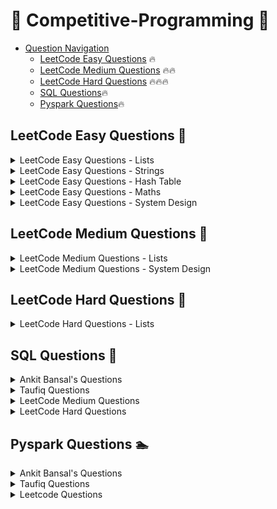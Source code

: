 # 👊 Competitive-Programming 👊

- [Question Navigation](#question-navigation)
    - [LeetCode Easy Questions](#leetcode-easy-questions) 🔥
    - [LeetCode Medium Questions](#leetcode-medium-questions) 🔥🔥
    - [LeetCode Hard Questions](#leetcode-hard-questions) 🔥🔥🔥
    - [SQL Questions](#sql-questions)🔥
    - [Pyspark Questions](#pyspark-questions)🔥


## LeetCode Easy Questions <a name="leetcode-easy-questions"></a> 🚴
<details>
<summary>LeetCode Easy Questions - Lists</summary>

- [2965. Find Missing and Repeated Values](https://github.com/vegetariancoder/competitive-programming/blob/main/python/leetcode/easy-question/2965.%20Find%20Missing%20and%20Repeated%20Values.py)
- [1929. Concatenation of Array](https://github.com/vegetariancoder/competitive-programming/blob/main/python/leetcode/easy-question/1929.%20Concatenation%20of%20Array.py)
- [1920. Build Array from Permutation](https://github.com/vegetariancoder/competitive-programming/blob/main/python/leetcode/easy-question/1920.%20Build%20Array%20from%20Permutation.py)
- [1512. Number of Good Pairs](https://github.com/vegetariancoder/competitive-programming/blob/main/python/leetcode/easy-question/1512.%20Number%20of%20Good%20Pairs.py)
- [2011. Final Value of Variable After Performing Operations](https://github.com/vegetariancoder/competitive-programming/blob/main/python/leetcode/easy-question/2011.%20Final%20Value%20of%20Variable%20After%20Performing%20Operations.py)
- [1470. Shuffle the Array](https://github.com/vegetariancoder/competitive-programming/blob/main/python/leetcode/easy-question/1470.%20Shuffle%20the%20Array.py)
- [1672. Richest Customer Wealth](https://github.com/vegetariancoder/competitive-programming/blob/main/python/leetcode/easy-question/1672.%20Richest%20Customer%20Wealth.py)
- [2798. Number of Employees Who Met the Target](https://github.com/vegetariancoder/competitive-programming/blob/main/python/leetcode/easy-question/2798.%20Number%20of%20Employees%20Who%20Met%20the%20Target.py)
- [1431. Kids With the Greatest Number of Candies](https://github.com/vegetariancoder/competitive-programming/blob/main/python/leetcode/easy-question/1431.%20Kids%20With%20the%20Greatest%20Number%20of%20Candies.py)
- [1365. How Many Numbers Are Smaller Than the Current Number](https://github.com/vegetariancoder/competitive-programming/blob/main/python/leetcode/easy-question/1365.%20How%20Many%20Numbers%20Are%20Smaller%20Than%20the%20Current%20Number.py)
- [1480. Running Sum of 1d Array](https://github.com/vegetariancoder/competitive-programming/blob/main/python/leetcode/easy-question/1480.%20Running%20Sum%20of%201d%20Array.py)
- [2824. Count Pairs Whose Sum is Less than Target](https://github.com/vegetariancoder/competitive-programming/blob/main/python/leetcode/easy-question/2824.%20Count%20Pairs%20Whose%20Sum%20is%20Less%20than%20Target.py)
- [2859. Sum of Values at Indices With K Set Bits](https://github.com/vegetariancoder/competitive-programming/blob/main/python/leetcode/easy-question/2859.%20Sum%20of%20Values%20at%20Indices%20With%20K%20Set%20Bits.py)
- [2574. Left and Right Sum Differences](https://github.com/vegetariancoder/competitive-programming/blob/main/python/leetcode/easy-question/2574.%20Left%20and%20Right%20Sum%20Differences.py)
- [1389. Create Target Array in the Given Order](https://github.com/vegetariancoder/competitive-programming/blob/main/python/leetcode/easy-question/1389.%20Create%20Target%20Array%20in%20the%20Given%20Order.py)
- [2974. Minimum Number Game](https://github.com/vegetariancoder/competitive-programming/blob/main/python/leetcode/easy-question/2974.%20Minimum%20Number%20Game.py)
- [1313. Decompress Run-Length Encoded List](https://github.com/vegetariancoder/competitive-programming/blob/main/python/leetcode/easy-question/1313.%20Decompress%20Run-Length%20Encoded%20List.py)
- [1720. Decode XORed Array](https://github.com/vegetariancoder/competitive-programming/blob/main/python/leetcode/easy-question/1720.%20Decode%20XORed%20Array.py)
- [3033. Modify the Matrix](https://github.com/vegetariancoder/competitive-programming/blob/main/python/leetcode/easy-question/3033.%20Modify%20the%20Matrix.py)
- [3069. Distribute Elements Into Two Arrays I](https://github.com/vegetariancoder/competitive-programming/blob/main/python/leetcode/easy-question/3069.%20Distribute%20Elements%20Into%20Two%20Arrays%20I.py)
- [3074. Apple Redistribution into Boxes](https://github.com/vegetariancoder/competitive-programming/blob/main/python/leetcode/easy-question/3074.%20Apple%20Redistribution%20into%20Boxes.py)
- [3024. Type of Triangle](https://github.com/vegetariancoder/competitive-programming/blob/main/python/leetcode/easy-question/3024.%20Type%20of%20Triangle.py)
- [3028. Ant on the Boundary](https://github.com/vegetariancoder/competitive-programming/blob/main/python/leetcode/easy-question/3028.%20Ant%20on%20the%20Boundary.py)
- [3005. Count Elements With Maximum Frequency](https://github.com/vegetariancoder/competitive-programming/blob/main/python/leetcode/easy-question/3005.%20Count%20Elements%20With%20Maximum%20Frequency.py)
- [2644. Find the Maximum Divisibility Score](https://github.com/vegetariancoder/competitive-programming/blob/main/python/leetcode/easy-question/2644.%20Find%20the%20Maximum%20Divisibility%20Score.py)
- [3136.ValidWord](https://github.com/vegetariancoder/competitive-programming/blob/main/python/leetcode/easy-question/3136.ValidWord.py)
- [3162.FindtheNumberofGoodPairsI](https://github.com/vegetariancoder/competitive-programming/blob/main/python/leetcode/easy-question/3162.FindtheNumberofGoodPairsI)
</details>

<details>
<summary>LeetCode Easy Questions - Strings</summary>

- [1108. Defanging an IP Address](https://github.com/vegetariancoder/competitive-programming/blob/main/python/leetcode/easy-question/1108.%20Defanging%20an%20IP%20Address.py)
- [771. Jewels and Stones](https://github.com/vegetariancoder/competitive-programming/blob/main/python/leetcode/easy-question/771.%20Jewels%20and%20Stones.py)
- [1678. Goal Parser Interpretation](https://github.com/vegetariancoder/competitive-programming/blob/main/python/leetcode/easy-question/1678.%20Goal%20Parser%20Interpretation.py)
- [1165. Single-Row Keyboard](https://github.com/vegetariancoder/competitive-programming/blob/main/python/leetcode/easy-question/1165.%20Single-Row%20Keyboard.py)
- [3019. Number of Changing Keys](https://github.com/vegetariancoder/competitive-programming/blob/main/python/leetcode/easy-question/3019.%20Number%20of%20Changing%20Keys.py)
- [2942. Find Words Containing Character](https://github.com/vegetariancoder/competitive-programming/blob/main/python/leetcode/easy-question/2942.%20Find%20Words%20Containing%20Character.py)
- [2114. Maximum Number of Words Found in Sentences](https://github.com/vegetariancoder/competitive-programming/blob/main/python/leetcode/easy-question/2114.%20Maximum%20Number%20of%20Words%20Found%20in%20Sentences.py)
- [1662. Check If Two String Arrays are Equivalent](https://github.com/vegetariancoder/competitive-programming/blob/main/python/leetcode/easy-question/1662.%20Check%20If%20Two%20String%20Arrays%20are%20Equivalent.py)
- [2325. Decode the Message](https://github.com/vegetariancoder/competitive-programming/blob/main/python/leetcode/easy-question/2325.%20Decode%20the%20Message.py)
- [3083. Existence of a Substring in a String and Its Reverse](https://github.com/vegetariancoder/competitive-programming/blob/main/python/leetcode/easy-question/3083.%20Existence%20of%20a%20Substring%20in%20a%20String%20and%20Its%20Reverse.py)
- [2937. Make Three Strings Equal](https://github.com/vegetariancoder/competitive-programming/blob/main/python/leetcode/easy-question/2937.%20Make%20Three%20Strings%20Equal.py)
- [3120. Count the Number of Special Characters I](https://github.com/vegetariancoder/competitive-programming/blob/main/python/leetcode/easy-question/3120.%20Count%20the%20Number%20of%20Special%20Characters%20I.py)
- [3110. Score of a String](https://github.com/vegetariancoder/competitive-programming/blob/main/python/leetcode/easy-question/3110.%20Score%20of%20a%20String.py)
- [3042. Count Prefix and Suffix Pairs I](https://github.com/vegetariancoder/competitive-programming/blob/main/python/leetcode/easy-question/3042.%20Count%20Prefix%20and%20Suffix%20Pairs%20I.py)
- [2423. Remove Letter To Equalize Frequency](https://github.com/vegetariancoder/competitive-programming/blob/main/python/leetcode/easy-question/2423.%20Remove%20Letter%20To%20Equalize%20Frequency.py)
- [3158. Find the XOR of Numbers Which Appear Twice](https://github.com/vegetariancoder/competitive-programming/blob/main/python/leetcode/easy-question/3158.%20Find%20the%20XOR%20of%20Numbers%20Which%20Appear%20Twice.py)
- [3168. Minimum Number of Chairs in a Waiting Room](https://github.com/vegetariancoder/competitive-programming/blob/main/python/leetcode/easy-question/3168.%20Minimum%20Number%20of%20Chairs%20in%20a%20Waiting%20Room.py)
</details>

<details>
<summary>LeetCode Easy Questions - Hash Table</summary>

- [1512. Number of Good Pairs](https://github.com/vegetariancoder/competitive-programming/blob/main/python/leetcode/easy-question/1512.%20Number%20of%20Good%20Pairs.py)
- [771. Jewels and Stones](https://github.com/vegetariancoder/competitive-programming/blob/main/python/leetcode/easy-question/771.%20Jewels%20and%20Stones.py)
- [1365. How Many Numbers Are Smaller Than the Current Number](https://github.com/vegetariancoder/competitive-programming/blob/main/python/leetcode/easy-question/1365.%20How%20Many%20Numbers%20Are%20Smaller%20Than%20the%20Current%20Number.py)
- [2325. Decode the Message](https://github.com/vegetariancoder/competitive-programming/blob/main/python/leetcode/easy-question/2325.%20Decode%20the%20Message.py)
- [3120. Count the Number of Special Characters I](https://github.com/vegetariancoder/competitive-programming/blob/main/python/leetcode/easy-question/3120.%20Count%20the%20Number%20of%20Special%20Characters%20I.py)
</details>

<details>
<summary>LeetCode Easy Questions - Maths</summary>

- [3099. Harshad Number](https://github.com/vegetariancoder/competitive-programming/blob/main/python/leetcode/easy-question/3099.%20Harshad%20Number.py)
- [3079.FindtheSumofEncryptedIntegers](https://github.com/vegetariancoder/competitive-programming/blob/main/python/leetcode/easy-question/3079.FindtheSumofEncryptedIntegers.py)
</details>

<details>
<summary>LeetCode Easy Questions - System Design</summary>

- [1603. Design Parking System](https://github.com/vegetariancoder/competitive-programming/blob/main/python/leetcode/easy-question/1603.%20Design%20Parking%20System.py)
- [705. Design HashSet](https://github.com/vegetariancoder/competitive-programming/blob/main/python/leetcode/easy-question/705.%20Design%20HashSet.py)
- [303. Range Sum Query - Immutable](https://github.com/vegetariancoder/competitive-programming/blob/main/python/leetcode/easy-question/303.%20Range%20Sum%20Query%20-%20Immutable.py)
</details>

## LeetCode Medium Questions <a name="leetcode-medium-questions"></a> 🚴
<details>
<summary>LeetCode Medium Questions - Lists</summary>

- [2433. Find The Original Array of Prefix Xor](https://github.com/vegetariancoder/competitive-programming/blob/main/python/leetcode/medium-question/2433.%20Find%20The%20Original%20Array%20of%20Prefix%20Xor.py)
- [2545. Sort the Students by Their Kth Score](https://github.com/vegetariancoder/competitive-programming/blob/main/python/leetcode/medium-question/2545.%20Sort%20the%20Students%20by%20Their%20Kth%20Score.py)
- [1409. Queries on a Permutation With Key](https://github.com/vegetariancoder/competitive-programming/blob/main/python/leetcode/medium-question/1409.%20Queries%20on%20a%20Permutation%20With%20Key.py)
- [2336. Smallest Number in Infinite Set](https://github.com/vegetariancoder/competitive-programming/blob/main/python/leetcode/medium-question/2336.%20Smallest%20Number%20in%20Infinite%20Set.py)
- [2375. Construct Smallest Number From DI String](https://github.com/vegetariancoder/competitive-programming/blob/main/python/leetcode/medium-question/2375.%20Construct%20Smallest%20Number%20From%20DI%20String.py)
- [2785. Sort Vowels in a String](https://github.com/vegetariancoder/competitive-programming/blob/main/python/leetcode/medium-question/2785.%20Sort%20Vowels%20in%20a%20String.py)
- [3153.SumofDigitDifferencesofAllPairs](https://github.com/vegetariancoder/competitive-programming/blob/main/python/leetcode/medium-question/3153.SumofDigitDifferencesofAllPairs.py)

</details>

<details>
<summary>LeetCode Medium Questions - System Design</summary>

- [307. Range Sum Query - Mutable](https://github.com/vegetariancoder/competitive-programming/blob/main/python/leetcode/medium-question/307.%20Range%20Sum%20Query%20-%20Mutable.py)
- [2336. Smallest Number in Infinite Set](https://github.com/vegetariancoder/competitive-programming/blob/main/python/leetcode/medium-question/2336.%20Smallest%20Number%20in%20Infinite%20Set.py)
- [1357. Apply Discount Every n Orders](https://github.com/vegetariancoder/competitive-programming/blob/main/python/leetcode/medium-question/1357.%20Apply%20Discount%20Every%20n%20Orders.py)

</details>

## LeetCode Hard Questions <a name="leetcode-hard-questions"></a> 🚴
<details>
<summary>LeetCode Hard Questions - Lists</summary>

</details>

## SQL Questions <a name="sql-questions"></a> 🏇

<details>
<summary>Ankit Bansal's Questions</summary>

- [PWC Source Target](https://github.com/vegetariancoder/competitive-programming/blob/main/sql/ankit's_question/PWC_Source_Target.sql)
- [PWC Increasing Revenue](https://github.com/vegetariancoder/competitive-programming/blob/main/sql/ankit's_question/PWC_Increasing_Revenue.sql)
- [FAANG PunchIn PunchOut](https://github.com/vegetariancoder/competitive-programming/blob/main/sql/ankit's_question/FAANG_PunchIn_PunchOut.sql)
- [TIGER Source Destination](https://github.com/vegetariancoder/competitive-programming/blob/main/sql/ankit's_question/TIGER_Source_Destination.sql)
- [TIGER NewCustomer Month](https://github.com/vegetariancoder/competitive-programming/blob/main/sql/ankit's_question/TIGER_NewCustomer_Month.sql)
- [DATAANALYST Child Parent](https://github.com/vegetariancoder/competitive-programming/blob/main/sql/ankit's_question/DATAANALYST_Child_Parent.sql)
- [FRESHWORKS Price Monthly](https://github.com/vegetariancoder/competitive-programming/blob/main/sql/ankit's_question/FRESHWORKS_Price_Monthly.sql)
- [AMAZON Average Salary](https://github.com/vegetariancoder/competitive-programming/blob/main/sql/ankit's_question/AMAZON_Average_Salary.py)
- [NAMASTESQL Returns Orders](https://github.com/vegetariancoder/competitive-programming/blob/main/sql/ankit's_question/NAMASTESQL_Returns_Orders.sql)
- [IBM_Family](https://github.com/vegetariancoder/competitive-programming/blob/main/sql/ankit's_question/IBM_Family.sql)
- [HONEYWELL_Stars](https://github.com/vegetariancoder/competitive-programming/blob/main/sql/ankit's_question/HONEYWELL_Stars.sql)
- [SWIGGY_Cost](https://github.com/vegetariancoder/competitive-programming/blob/main/sql/ankit's_question/SWIGGY_Cost.sql)
- [ITC_destination](https://github.com/vegetariancoder/competitive-programming/blob/main/sql/ankit's_question/ITC_destination.sql)
- [ACCENTURE_email](https://github.com/vegetariancoder/competitive-programming/blob/main/sql/ankit's_question/ACCENTURE_email.sql)
</details>

<details>
<summary>Taufiq Questions</summary>

- [Day-1_RedPairs](https://github.com/vegetariancoder/competitive-programming/blob/main/sql/Taufiq's_question/Day-1_RedPairs.sql)
- [Day-5_null_names](https://github.com/vegetariancoder/competitive-programming/blob/main/sql/Taufiq's_question/Day-5_null_names.sql)
- [Day-8_job_skills](https://github.com/vegetariancoder/competitive-programming/blob/main/sql/Taufiq's_question/Day-8_job_skills.sql)
- [Day-13_emp_manager](https://github.com/vegetariancoder/competitive-programming/blob/main/sql/Taufiq's_question/Day-13_emp_manager.sql)
- [Day-20_median_age_countries](https://github.com/vegetariancoder/competitive-programming/blob/main/sql/Taufiq's_question/Day-20_median_age_countries.sql)
- [Day-29_on_off](https://github.com/vegetariancoder/competitive-programming/blob/main/sql/Taufiq's_question/Day-29_on_off.sql)
- [capegemini_question](https://github.com/vegetariancoder/competitive-programming/blob/main/sql/Taufiq's_question/capegemini_question.sql)
</details>

<details>
<summary>LeetCode Medium Questions</summary>

- [3124. Find Longest Calls](https://github.com/vegetariancoder/competitive-programming/blob/main/sql/leetcode/medium-questions/3124.FindLongestCalls.sql)
- [2989. Class Performance](https://github.com/vegetariancoder/competitive-programming/blob/main/sql/leetcode/medium-questions/2989.ClassPerformance.sql)
- [1445.Apples&Oranges](https://github.com/vegetariancoder/competitive-programming/blob/main/sql/leetcode/medium-questions/1445.Apples&Oranges.sql)
- [1308.RunningTotalforDifferentGenders](https://github.com/vegetariancoder/competitive-programming/blob/main/sql/leetcode/medium-questions/1308.RunningTotalforDifferentGenders.sql)
- [2084.DropType1OrdersforCustomersWithType0Orders](https://github.com/vegetariancoder/competitive-programming/blob/main/sql/leetcode/medium-questions/2084.DropType1OrdersforCustomersWithType0Orders.sql)
- [1393.CapitalGainLoss](https://github.com/vegetariancoder/competitive-programming/blob/main/sql/leetcode/medium-questions/1393.CapitalGainLoss.sql)
</details>


<details>
<summary>LeetCode Hard Questions</summary>

- [2991. Top Three Wineries](https://github.com/vegetariancoder/competitive-programming/blob/main/sql/leetcode/hard-questions/2991._Top_Three_Wineries.sql)
</details>


## Pyspark Questions <a name="pyspark-questions"></a> 🏊

<details>
<summary>Ankit Bansal's Questions</summary>

- [PWC Source Target](https://github.com/vegetariancoder/competitive-programming/blob/main/pyspark/ankit's_question/PWC_Source_Target.py)
- [FAANG PunchIn PunchOut](https://github.com/vegetariancoder/competitive-programming/blob/main/pyspark/ankit's_question/FAANG_PunchIn_PunchOut.py)
- [TIGER Source Destination](https://github.com/vegetariancoder/competitive-programming/blob/main/pyspark/ankit's_question/TIGER_Source_Destination.py)
- [TIGER NewCustomer Month](https://github.com/vegetariancoder/competitive-programming/blob/main/pyspark/ankit's_question/TIGER_NewCustomer_Month.py)
- [DATAANALYST Child Parent](https://github.com/vegetariancoder/competitive-programming/blob/main/pyspark/ankit's_question/DATAANALYST_Child_Parent.py)
- [NAMASTESQL Returns Orders](https://github.com/vegetariancoder/competitive-programming/blob/main/pyspark/ankit's_question/NAMASTESQL_Returns_Orders.py)
- [HONEYWELL_Stars](https://github.com/vegetariancoder/competitive-programming/blob/main/pyspark/ankit's_question/HONEYWELL_Stars.ipynb)
- [ACCENTURE_email](https://github.com/vegetariancoder/competitive-programming/blob/main/pyspark/ankit's_question/ACCENTURE_email.ipynb)
</details>

<details>
<summary>Taufiq Questions</summary>

- [Day-1_RedPairs](https://github.com/vegetariancoder/competitive-programming/blob/main/pyspark/Taufiq's_question/Day-1_RedPairs.ipynb)
- [Day-5_null_names](https://github.com/vegetariancoder/competitive-programming/blob/main/pyspark/Taufiq's_question/Day-5_null_names.ipynb)
- [Day-8_job_skills](https://github.com/vegetariancoder/competitive-programming/blob/main/pyspark/Taufiq's_question/Day-8_job_skills.ipynb)
- [Day-13_emp_manager](https://github.com/vegetariancoder/competitive-programming/blob/main/pyspark/Taufiq's_question/Day-13_emp_manager.ipynb)
- [Day-20_median_age_countries](https://github.com/vegetariancoder/competitive-programming/blob/main/pyspark/Taufiq's_question/Day-20_median_age_countries.ipynb)
- [Day-29_on_off](https://github.com/vegetariancoder/competitive-programming/blob/main/pyspark/Taufiq's_question/Day-29_on_off.ipynb)
</details>


<details>
<summary>Leetcode Questions</summary>

- [3124. FindLongestCalls](https://github.com/vegetariancoder/competitive-programming/blob/main/pyspark/leetcode_question/3124.FindLongestCalls.ipynb)
- [2989.ClassPerformance](https://github.com/vegetariancoder/competitive-programming/blob/main/pyspark/leetcode_question/2989.ClassPerformance.ipynb)
- [1445.Apples&Oranges](https://github.com/vegetariancoder/competitive-programming/blob/main/pyspark/leetcode_question/1445.Apples&Oranges.ipynb)
- [1308.RunningTotalforDifferentGenders](https://github.com/vegetariancoder/competitive-programming/blob/main/pyspark/leetcode_question/1308.RunningTotalforDifferentGenders.ipynb)
- [2084.DropType1OrdersforCustomersWithType0Orders](https://github.com/vegetariancoder/competitive-programming/blob/main/pyspark/leetcode_question/2084.DropType1OrdersforCustomersWithType0Orders.ipynb)
- [1393.CapitalGainLoss](https://github.com/vegetariancoder/competitive-programming/blob/main/pyspark/leetcode_question/1393.CapitalGainLoss.ipynb)
</details>
